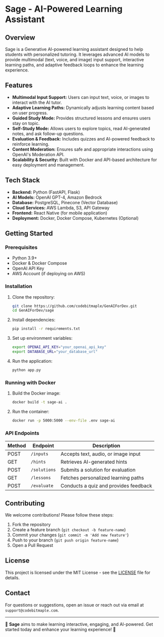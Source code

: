 # Sage - AI-Powered Learning Assistant

## Overview
Sage is a Generative AI-powered learning assistant designed to help students with personalized tutoring. It leverages advanced AI models to provide multimodal (text, voice, and image) input support, interactive learning paths, and adaptive feedback loops to enhance the learning experience.

## Features
- **Multimodal Input Support:** Users can input text, voice, or images to interact with the AI tutor.
- **Adaptive Learning Paths:** Dynamically adjusts learning content based on user progress.
- **Guided Study Mode:** Provides structured lessons and ensures users stay on topic.
- **Self-Study Mode:** Allows users to explore topics, read AI-generated notes, and ask follow-up questions.
- **Evaluation & Feedback:** Includes quizzes and AI-powered feedback to reinforce learning.
- **Content Moderation:** Ensures safe and appropriate interactions using OpenAI's Moderation API.
- **Scalability & Security:** Built with Docker and API-based architecture for easy deployment and management.

## Tech Stack
- **Backend:** Python (FastAPI, Flask)
- **AI Models:** OpenAI GPT-4, Amazon Bedrock
- **Database:** PostgreSQL, Pinecone (Vector Database)
- **Cloud Services:** AWS Lambda, S3, API Gateway
- **Frontend:** React Native (for mobile application)
- **Deployment:** Docker, Docker Compose, Kubernetes (Optional)

## Getting Started
### Prerequisites
- Python 3.9+
- Docker & Docker Compose
- OpenAI API Key
- AWS Account (if deploying on AWS)

### Installation
1. Clone the repository:
   ```sh
   git clone https://github.com/codebitmaple/GenAIForDev.git
   cd GenAIForDev/sage
   ```
2. Install dependencies:
   ```sh
   pip install -r requirements.txt
   ```
3. Set up environment variables:
   ```sh
   export OPENAI_API_KEY="your_openai_api_key"
   export DATABASE_URL="your_database_url"
   ```
4. Run the application:
   ```sh
   python app.py
   ```

### Running with Docker
1. Build the Docker image:
   ```sh
   docker build -t sage-ai .
   ```
2. Run the container:
   ```sh
   docker run -p 5000:5000 --env-file .env sage-ai
   ```

### API Endpoints
| Method | Endpoint | Description |
|--------|---------|-------------|
| POST | `/inputs` | Accepts text, audio, or image input |
| GET | `/hints` | Retrieves AI-generated hints |
| POST | `/solutions` | Submits a solution for evaluation |
| GET | `/lessons` | Fetches personalized learning paths |
| POST | `/evaluate` | Conducts a quiz and provides feedback |

## Contributing
We welcome contributions! Please follow these steps:
1. Fork the repository
2. Create a feature branch (`git checkout -b feature-name`)
3. Commit your changes (`git commit -m 'Add new feature'`)
4. Push to your branch (`git push origin feature-name`)
5. Open a Pull Request

## License
This project is licensed under the MIT License - see the [LICENSE](LICENSE) file for details.

## Contact
For questions or suggestions, open an issue or reach out via email at `support@codebitmaple.com`.

---
🚀 **Sage** aims to make learning interactive, engaging, and AI-powered. Get started today and enhance your learning experience! 🚀
